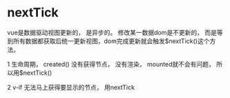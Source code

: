 # nextTick
  vue是数据驱动视图更新的， 是异步的。
  修改某一数据dom是不更新的， 而是等到所有数据都获取后统一更新视图，dom完成更新就会触发$nextTick()这个方法。

  1 生命周期， created() 没有获得节点， 没有渲染， mounted就不会有问题， 所以用$nextTick()
  
  2 v-if 无法马上获得要显示的节点， 用nextTick 


